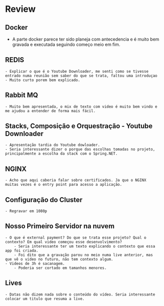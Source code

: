 # Review

## Docker
- A parte docker parece ter sido planeja com antecedencia e é muito bem gravada e executada seguindo começo meio em fim.

## REDIS
    - Explicar o que é o Youtube Downloader, me senti como se tivesse entrado numa reunião sem saber do que se trata, faltou uma introduçao
    - Muito curto porem bem explicado.

## Rabbit MQ
    - Muito bem apresentada, o mix de texto com video é muito bem vindo e me ajudou a entender de forma mais fácil.

## Stacks, Composição e Orquestração - Youtube Downloader
    - Apresentação tardia do Youtube dowloader.
    - Seria interessante dizer o porque das escolhas tomadas no projeto, principalmente a escolha da stack com o Spring.NET.

## NGINX
    - Acho que aqui caberia falar sobre certificados. Ja que o NGINX muitas vezes é o entry point para acesso a aplicação.

## Configuração do Cluster
    - Regravar em 1080p

## Nosso Primeiro Servidor na nuvem
    - O que é external payment? Do que se trata esse projeto? Qual o contexto? Em qual video começou esse desenvolvimento? 
        - Seria interessante ter um texto explicando o contexto que essa app foi criada. 
        - Foi dito que a gravação parou no meio numa live anterior, mas que vê o video no futuro, não tem contexto algum.
    - Videos de 3h é sacanagem.
        - Poderia ser cortado em tamanhos menores.
## Lives
    - Datas não dizem nada sobre o conteúdo do vídeo. Seria interessante colocar um titulo que resuma a live.
    
